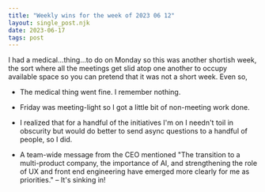 ```yaml
---
title: "Weekly wins for the week of 2023 06 12"
layout: single_post.njk
date: 2023-06-17
tags: post
---
```


I had a medical…thing…to do on Monday so this was another shortish week, the sort where all the meetings get slid atop one another to occupy available space so you can pretend that it was not a short week. Even so,

- The medical thing went fine. I remember nothing.

- Friday was meeting-light so I got a little bit of non-meeting work done.

- I realized that for a handful of the initiatives I'm on I needn't toil in obscurity but would do better to send async questions to a handful of people, so I did.

- A team-wide message from the CEO mentioned "The transition to a multi-product company, the importance of AI, and strengthening the role of UX and front end engineering have emerged more clearly for me as priorities." – It's sinking in!
